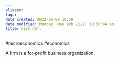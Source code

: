 ```yaml
---
aliases: 
tags: 
date created: 2022-05-09 10:50
date modified: Monday, May 9th 2022, 10:50:44 am
title: Firm def.
---
```


#microeconomics #economics

A firm is a for-profit business organization.
